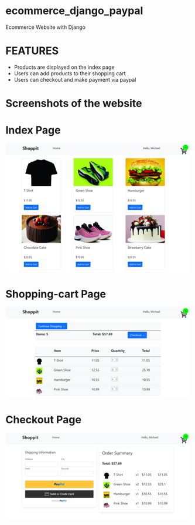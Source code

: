 # ecommerce_django_paypal
Ecommerce Website with Django

# FEATURES
- Products are displayed on the index page
- Users can add products to their shopping cart
- Users can checkout and make payment via paypal

# Screenshots of the website

# Index Page
![alt text](https://github.com/ClintonCode20/ecommerce_django_paypal/blob/main/screenshots_1/ehome.png)

# Shopping-cart Page
![alt text](https://github.com/ClintonCode20/ecommerce_django_paypal/blob/main/screenshots_1/ecart.png)

# Checkout Page
![alt text](https://github.com/ClintonCode20/ecommerce_django_paypal/blob/main/screenshots_1/epaypal.png)
